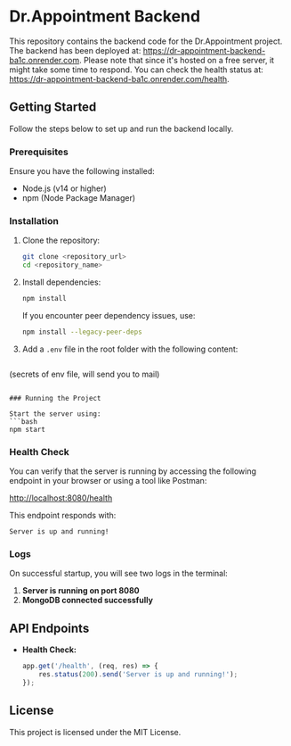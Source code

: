 # Dr.Appointment Backend

This repository contains the backend code for the Dr.Appointment project.
The backend has been deployed at: https://dr-appointment-backend-ba1c.onrender.com. Please note that since it's hosted on a free server, it might take some time to respond.
You can check the health status at: https://dr-appointment-backend-ba1c.onrender.com/health.

## Getting Started

Follow the steps below to set up and run the backend locally.

### Prerequisites

Ensure you have the following installed:
- Node.js (v14 or higher)
- npm (Node Package Manager)

### Installation

1. Clone the repository:
   ```bash
   git clone <repository_url>
   cd <repository_name>
   ```

2. Install dependencies:
   ```bash
   npm install
   ```
   If you encounter peer dependency issues, use:
   ```bash
   npm install --legacy-peer-deps
   ```

3. Add a `.env` file in the root folder with the following content:
   ```env
  (secrets of env file, will send you to mail)
   ```

### Running the Project

Start the server using:
```bash
npm start
```

### Health Check

You can verify that the server is running by accessing the following endpoint in your browser or using a tool like Postman:

[http://localhost:8080/health](http://localhost:8080/health)

This endpoint responds with:
```plaintext
Server is up and running!
```

### Logs

On successful startup, you will see two logs in the terminal:
1. **Server is running on port 8080**
2. **MongoDB connected successfully**

## API Endpoints

- **Health Check:**
  ```javascript
  app.get('/health', (req, res) => {
      res.status(200).send('Server is up and running!');
  });
  ```

## License

This project is licensed under the MIT License.

